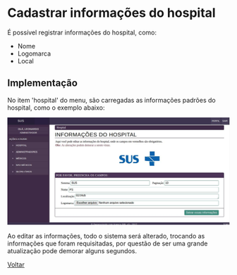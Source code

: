 # Cadastrar informações do hospital

É possível registrar informações do hospital, como:

* Nome
* Logomarca
* Local

## Implementação

No item 'hospital' do menu, são carregadas as informações padrões do hospital, como o exemplo abaixo:

![Tela de informações](./img/info-hospital.jpeg?raw=true)

Ao editar as informações, todo o sistema será alterado, trocando as informações que foram requisitadas, por questão de ser uma grande atualização pode demorar alguns segundos.

[Voltar](../README.md)